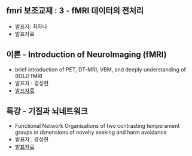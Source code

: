 ## fmri 보조교재 : 3 - fMRI 데이터의 전처리
- 발표자: 최하나
- 발표자료

## 이론 - Introduction of NeuroImaging (fMRI)
- brief introduction of PET, DT-MRI, VBM, and deeply understanding of BOLD fMRI
- 발표자 : 경성현
- [발표자료](http://www.slideshare.net/paul_kyeong/introduction-to-neuroimaging)
## 특강 - 기질과 뇌네트워크
- Functional Network Organisations of two contrasting temperament groups in dimensions of novelty seeking and harm avoidance
- 발표자 : 경성현
- [발표자료](http://www.slideshare.net/paul_kyeong/presentation-2014-ndyforganisationtemperament)
